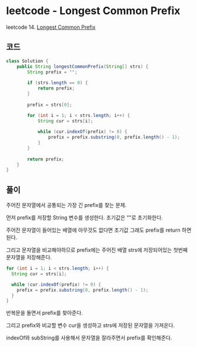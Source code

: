 # leetcode - Longest Common Prefix
leetcode 14. [Longest Common Prefix](https://leetcode.com/problems/longest-common-prefix/)

## 코드
```java
class Solution {
	public String longestCommonPrefix(String[] strs) {
		String prefix = "";
		
		if (strs.length == 0) {
			return prefix;
		}
		
		prefix = strs[0];

		for (int i = 1; i < strs.length; i++) {
			String cur = strs[i];
			
			while (cur.indexOf(prefix) != 0) {
				prefix = prefix.substring(0, prefix.length() - 1);
			}
		}
		
		return prefix;
	}
}
```

## 풀이
주어진 문자열에서 공통되는 가장 긴 prefix를 찾는 문제.

먼저 prefix를 저장할 String 변수를 생성한다. 초기값은 ""로 초기화한다.

주어진 문자열이 들어있는 배열에 아무것도 없다면 초기값 그래도 prefix를 return 하면된다.

그리고 문자열을 비교해야하므로 prefix에는 주어진 배열 strs에 저장되어있는 첫번째 문자열을 저장해준다.

```java
for (int i = 1; i < strs.length; i++) {
  String cur = strs[i];

  while (cur.indexOf(prefix) != 0) {
    prefix = prefix.substring(0, prefix.length() - 1);
  }
}
```
반복문을 돌면서 prefix를 찾아준다. 

그리고 prefix와 비교할 변수 cur을 생성하고 strs에 저장된 문자열을 가져온다.

indexOf와 subString를 사용해서 문자열을 잘라주면서 prefix를 확인해준다.
